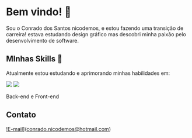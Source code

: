 # Bem vindo! 👋
Sou o Conrado dos Santos nicodemos, e estou fazendo uma transição de carreira!
estava estudando design gráfico mas descobri minha paixão pelo desenvolvimento de software.

## MInhas Skills 🚀
Atualmente estou estudando e aprimorando minhas habilidades em:


<img src="https://img.icons8.com/color/96/000000/javascript.png"/> <img src="https://img.icons8.com/color/96/000000/nodejs.png"/>

Back-end e Front-end
## Contato
[!E-mail](https://img.icons8.com/dusk/64/000000/email.png)](conrado.nicodemos@hotmail.com)
